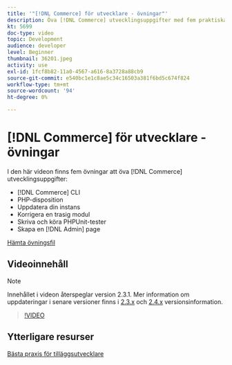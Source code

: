 ```yaml
---
title: '"[!DNL Commerce] för utvecklare - övningar"'
description: Öva [!DNL Commerce] utvecklingsuppgifter med fem praktiska övningar.
kt: 5699
doc-type: video
topic: Development
audience: developer
level: Beginner
thumbnail: 36201.jpeg
activity: use
exl-id: 1fcf8b82-11a0-4567-a616-8a3728a88cb9
source-git-commit: e540bc1e1c8ae5c34c16503a381f6bd5c674f824
workflow-type: tm+mt
source-wordcount: '94'
ht-degree: 0%

---
```


# [!DNL Commerce] för utvecklare - övningar

I den här videon finns fem övningar att öva [!DNL Commerce] utvecklingsuppgifter:

- [!DNL Commerce] CLI
- PHP-disposition
- Uppdatera din instans
- Korrigera en trasig modul
- Skriva och köra PHPUnit-tester
- Skapa en [!DNL Admin] page

[Hämta övningsfil](./assets/FreeIntro2.3.1.zip)

## Videoinnehåll

>[!NOTE]
>
>Innehållet i videon återspeglar version 2.3.1. Mer information om uppdateringar i senare versioner finns i [ 2.3.x](https://devdocs.magento.com/guides/v2.3/release-notes/bk-release-notes.html) och [2.4.x](https://devdocs.magento.com/guides/v2.4/release-notes/bk-release-notes.html) versionsinformation.

>[!VIDEO](https://video.tv.adobe.com/v/36201?quality=12&learn=on)

## Ytterligare resurser

[Bästa praxis för tilläggsutvecklare](https://devdocs.magento.com/guides/v2.4/ext-best-practices/bk-ext-best-practices.html)
